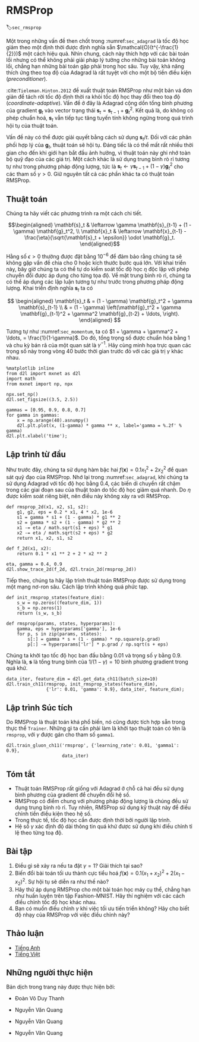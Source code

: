 <!-- ===================== Bắt đầu dịch Phần 1 ==================== -->

<!--
# RMSProp
-->

# RMSProp
:label:`sec_rmsprop`

<!--
One of the key issues in :numref:`sec_adagrad` is that the learning rate decreases at a predefined schedule of effectively $\mathcal{O}(t^{-\frac{1}{2}})$.
While this is generally appropriate for convex problems, it might not be ideal for nonconvex ones, such as those encountered in deep learning.
Yet, the coordinate-wise adaptivity of Adagrad is highly desirable as a preconditioner.
-->

Một trong những vấn đề then chốt trong :numref:`sec_adagrad` là tốc độ học giảm theo một định thời được định nghĩa sẵn $\mathcal{O}(t^{-\frac{1}{2}})$ một cách hiệu quả.
Nhìn chung, cách này thích hợp với các bài toán lồi nhưng có thể không phải giải pháp lý tưởng cho những bài toán không lồi, chẳng hạn những bài toán gặp phải trong học sâu.
Tuy vậy, khả năng thích ứng theo toạ độ của Adagrad là rất tuyệt vời cho một bộ tiền điều kiện (_preconditioner_).

<!--
:cite:`Tieleman.Hinton.2012` proposed the RMSProp algorithm as a simple fix to decouple rate scheduling from coordinate-adaptive learning rates.
The issue is that Adagrad accumulates the squares of the gradient $\mathbf{g}_t$ into a state vector $\mathbf{s}_t = \mathbf{s}_{t-1} + \mathbf{g}_t^2$.
As a result $\mathbf{s}_t$ keeps on growing without bound due to the lack of normalization, essentially linarly as the algorithm converges.
-->

:cite:`Tieleman.Hinton.2012` đề xuất thuật toán RMSProp như một bản vá đơn giản để tách rời tốc độ định thời ra khỏi tốc độ học thay đổi theo toạ độ (_coordinate-adaptive_).
Vấn đề ở đây là Adagrad cộng dồn tổng bình phương của gradient $\mathbf{g}_t$ vào vector trạng thái $\mathbf{s}_t = \mathbf{s}_{t-1} + \mathbf{g}_t^2$.
Kết quả là, do không có phép chuẩn hoá, $\mathbf{s}_t$ vẫn tiếp tục tăng tuyến tính không ngừng trong quá trình hội tụ của thuật toán.

<!--
One way of fixing this problem would be to use $\mathbf{s}_t / t$.
For reasonable distributions of $\mathbf{g}_t$ this will converge.
Unfortunately it might take a very long time until the limit behavior starts to matter since the procedure remembers the full trajectory of values.
An alternative is to use a leaky average in the same way we used in the momentum method, i.e., $\mathbf{s}_t \leftarrow \gamma \mathbf{s}_{t-1} + (1-\gamma) \mathbf{g}_t^2$ for some parameter $\gamma > 0$.
Keeping all other parts unchanged yields RMSProp.
-->

Vấn đề này có thể được giải quyết bằng cách sử dụng $\mathbf{s}_t / t$.
Đối với các phân phối hợp lý của $\mathbf{g}_t$, thuật toán sẽ hội tụ.
Đáng tiếc là có thể mất rất nhiều thời gian cho đến khi giới hạn bắt đầu ảnh hưởng, vì thuật toán này ghi nhớ toàn bộ quỹ đạo của các giá trị.
Một cách khác là sử dụng trung bình rò rỉ tương tự như trong phương pháp động lượng, tức là $\mathbf{s}_t \leftarrow \gamma \mathbf{s}_{t-1} + (1-\gamma) \mathbf{g}_t^2$ cho các tham số $\gamma > 0$.
Giữ nguyên tất cả các phần khác ta có thuật toán RMSProp.

<!-- ===================== Kết thúc dịch Phần 1 ===================== -->

<!-- ===================== Bắt đầu dịch Phần 2 ===================== -->

<!--
## The Algorithm
-->

## Thuật toán

<!--
Let us write out the equations in detail.
-->

Chúng ta hãy viết các phương trình ra một cách chi tiết.


$$\begin{aligned}
    \mathbf{s}_t & \leftarrow \gamma \mathbf{s}_{t-1} + (1 - \gamma) \mathbf{g}_t^2, \\
    \mathbf{x}_t & \leftarrow \mathbf{x}_{t-1} - \frac{\eta}{\sqrt{\mathbf{s}_t + \epsilon}} \odot \mathbf{g}_t.
\end{aligned}$$


<!--
The constant $\epsilon > 0$ is typically set to $10^{-6}$ to ensure that we do not suffer from division by zero or overly large step sizes.
Given this expansion we are now free to control the learning rate $\eta$ independently of the scaling that is applied on a per-coordinate basis.
In terms of leaky averages we can apply the same reasoning as previously applied in the case of the momentum method.
Expanding the definition of $\mathbf{s}_t$ yields
-->


Hằng số $\epsilon > 0$ thường được đặt bằng $10^{-6}$ để đảm bảo rằng chúng ta sẽ không gặp vấn đề chia cho 0 hoặc kích thước bước quá lớn.
Với khai triển này, bây giờ chúng ta có thể tự do kiểm soát tốc độ học $\eta$ độc lập với phép chuyển đổi được áp dụng cho từng tọa độ.
Về mặt trung bình rò rỉ, chúng ta có thể áp dụng các lập luận tương tự như trước trong phương pháp động lượng.
Khai triển định nghĩa $\mathbf{s}_t$ ta có

$$
\begin{aligned}
\mathbf{s}_t & = (1 - \gamma) \mathbf{g}_t^2 + \gamma \mathbf{s}_{t-1} \\
& = (1 - \gamma) \left(\mathbf{g}_t^2 + \gamma \mathbf{g}_{t-1}^2 + \gamma^2 \mathbf{g}_{t-2} + \ldots, \right).
\end{aligned}
$$


<!--
As before in :numref:`sec_momentum` we use $1 + \gamma + \gamma^2 + \ldots, = \frac{1}{1-\gamma}$.
Hence the sum of weights is normalized to $1$ with a half-life time of an observation of $\gamma^{-1}$.
Let us visualize the weights for the past 40 timesteps for various choices of $\gamma$.
-->

Tương tự như :numref:`sec_momentum`, ta có $1 + \gamma + \gamma^2 + \ldots, = \frac{1}{1-\gamma}$.
Do đó, tổng trọng số được chuẩn hóa bằng $1$ và chu kỳ bán rã của một quan sát là $\gamma^{-1}$.
Hãy cùng minh họa trực quan các trọng số này trong vòng 40 bước thời gian trước đó với các giá trị $\gamma$ khác nhau.


```{.python .input  n=1}
%matplotlib inline
from d2l import mxnet as d2l
import math
from mxnet import np, npx

npx.set_np()
d2l.set_figsize((3.5, 2.5))

gammas = [0.95, 0.9, 0.8, 0.7]
for gamma in gammas:
    x = np.arange(40).asnumpy()
    d2l.plt.plot(x, (1-gamma) * gamma ** x, label='gamma = %.2f' % gamma)
d2l.plt.xlabel('time');
```


<!--
## Implementation from Scratch
-->

## Lập trình từ đầu

<!--
As before we use the quadratic function $f(\mathbf{x})=0.1x_1^2+2x_2^2$ to observe the trajectory of RMSProp.
Recall that in :numref:`sec_adagrad`, when we used Adagrad with a learning rate of 0.4, 
the variables moved only very slowly in the later stages of the algorithm since the learning rate decreased too quickly.
Since $\eta$ is controlled separately this does not happen with RMSProp.
-->

Như trước đây, chúng ta sử dụng hàm bậc hai $f(\mathbf{x})=0.1x_1^2+2x_2^2$ để quan sát quỹ đạo của RMSProp.
Nhớ lại trong :numref:`sec_adagrad`, khi chúng ta sử dụng Adagrad với tốc độ học bằng 0.4,
các biến di chuyển rất chậm trong các giai đoạn sau của thuật toán do tốc độ học giảm quá nhanh.
Do $\eta$ được kiểm soát riêng biệt, nên điều này không xảy ra với RMSProp.

```{.python .input}
def rmsprop_2d(x1, x2, s1, s2):
    g1, g2, eps = 0.2 * x1, 4 * x2, 1e-6
    s1 = gamma * s1 + (1 - gamma) * g1 ** 2
    s2 = gamma * s2 + (1 - gamma) * g2 ** 2
    x1 -= eta / math.sqrt(s1 + eps) * g1
    x2 -= eta / math.sqrt(s2 + eps) * g2
    return x1, x2, s1, s2

def f_2d(x1, x2):
    return 0.1 * x1 ** 2 + 2 * x2 ** 2

eta, gamma = 0.4, 0.9
d2l.show_trace_2d(f_2d, d2l.train_2d(rmsprop_2d))
```


<!--
Next, we implement RMSProp to be used in a deep network.
This is equally straightforward.
-->

Tiếp theo, chúng ta hãy lập trình thuật toán RMSProp được sử dụng trong một mạng nơ-ron sâu.
Cách lập trình không quá phức tạp.


```{.python .input  n=22}
def init_rmsprop_states(feature_dim):
    s_w = np.zeros((feature_dim, 1))
    s_b = np.zeros(1)
    return (s_w, s_b)

def rmsprop(params, states, hyperparams):
    gamma, eps = hyperparams['gamma'], 1e-6
    for p, s in zip(params, states):
        s[:] = gamma * s + (1 - gamma) * np.square(p.grad)
        p[:] -= hyperparams['lr'] * p.grad / np.sqrt(s + eps)
```


<!--
We set the initial learning rate to 0.01 and the weighting term $\gamma$ to 0.9.
That is, $\mathbf{s}$ aggregates on average over the past $1/(1-\gamma) = 10$ observations of the square gradient.
-->

Chúng ta khởi tạo tốc độ học ban đầu bằng 0.01 và trọng số $\gamma$ bằng 0.9.
Nghĩa là, $\mathbf{s}$ là tổng trung bình của $1/(1-\gamma) = 10$ bình phương gradient trong quá khứ.


```{.python .input  n=24}
data_iter, feature_dim = d2l.get_data_ch11(batch_size=10)
d2l.train_ch11(rmsprop, init_rmsprop_states(feature_dim),
               {'lr': 0.01, 'gamma': 0.9}, data_iter, feature_dim);
```

<!-- ===================== Kết thúc dịch Phần 2 ===================== -->

<!-- ===================== Bắt đầu dịch Phần 3 ===================== -->

<!--
## Concise Implementation
-->

## Lập trình Súc tích

<!--
Since RMSProp is a rather popular algorithm it is also available in the `Trainer` instance.
All we need to do is instantiate it using an algorithm named `rmsprop`, assigning $\gamma$ to the parameter `gamma1`.
-->

Do RMSProp là thuật toán khá phổ biến, nó cũng được tích hợp sẵn trong thực thể `Trainer`.
Những gì ta cần phải làm là khởi tạo thuật toán có tên là `rmsprop`, với $\gamma$ được gán cho tham số `gamma1`.


```{.python .input  n=29}
d2l.train_gluon_ch11('rmsprop', {'learning_rate': 0.01, 'gamma1': 0.9},
                     data_iter)
```


<!--
## Summary
-->

## Tóm tắt

<!--
* RMSProp is very similar to Adagrad insofar as both use the square of the gradient to scale coefficients.
* RMSProp shares with momentum the leaky averaging. However, RMSProp uses the technique to adjust the coefficient-wise preconditioner.
* The learning rate needs to be scheduled by the experimenter in practice.
* The coefficient $\gamma$ determines how long the history is when adjusting the per-coordinate scale.
-->

* Thuật toán RMSProp rất giống với Adagrad ở chỗ cả hai đều sử dụng bình phương của gradient để chuyển đổi hệ số.
* RMSProp có điểm chung với phương pháp động lượng là chúng đều sử dụng trung bình rò rỉ. Tuy nhiên, RMSProp sử dụng kỹ thuật này để điều chỉnh tiền điều kiện theo hệ số.
* Trong thực tế, tốc độ học cần được định thời bởi người lập trình. 
* Hệ số $\gamma$ xác định độ dài thông tin quá khứ được sử dụng khi điều chỉnh tỉ lệ theo từng toạ độ.

<!--
## Exercises
-->

## Bài tập

<!--
1. What happens experimentally if we set $\gamma = 1$? Why?
2. Rotate the optimization problem to minimize $f(\mathbf{x}) = 0.1 (x_1 + x_2)^2 + 2 (x_1 - x_2)^2$. What happens to the convergence?
3. Try out what happens to RMSProp on a real machine learning problem, such as training on Fashion-MNIST. Experiment with different choices for adjusting the learning rate.
4. Would you want to adjust $\gamma$ as optimization progresses? How sensitive is RMSProp to this?
-->

1. Điều gì sẽ xảy ra nếu ta đặt $\gamma = 1$? Giải thích tại sao?
2. Biến đổi bài toán tối ưu thành cực tiểu hoá $f(\mathbf{x}) = 0.1 (x_1 + x_2)^2 + 2 (x_1 - x_2)^2$. Sự hội tụ sẽ diễn ra như thế nào?
3. Hãy thử áp dụng RMSProp cho một bài toán học máy cụ thể, chẳng hạn như huấn luyện trên tập Fashion-MNIST. Hãy thí nghiệm với các cách điều chỉnh tốc độ học khác nhau.
4. Bạn có muốn điều chỉnh $\gamma$ khi việc tối ưu tiến triển không? Hãy cho biết độ nhạy của RMSProp với việc điều chỉnh này?

<!-- ===================== Kết thúc dịch Phần 3 ===================== -->


## Thảo luận
* [Tiếng Anh](https://discuss.mxnet.io/t/2376)
* [Tiếng Việt](https://forum.machinelearningcoban.com/c/d2l)

## Những người thực hiện
Bản dịch trong trang này được thực hiện bởi:
<!--
Tác giả của mỗi Pull Request điền tên mình và tên những người review mà bạn thấy
hữu ích vào từng phần tương ứng. Mỗi dòng một tên, bắt đầu bằng dấu `*`.

Lưu ý:
* Nếu reviewer không cung cấp tên, bạn có thể dùng tên tài khoản GitHub của họ
với dấu `@` ở đầu. Ví dụ: @aivivn.

* Tên đầy đủ của các reviewer có thể được tìm thấy tại https://github.com/aivivn/d2l-vn/blob/master/docs/contributors_info.md
-->

* Đoàn Võ Duy Thanh
<!-- Phần 1 -->
* Nguyễn Văn Quang

<!-- Phần 2 -->
* Nguyễn Văn Quang

<!-- Phần 3 -->
* Nguyễn Văn Quang
